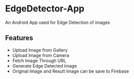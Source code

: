 # EdgeDetector-App
An Android App used for Edge Detection of images

## Features 
- Upload Image from Gallery
- Upload Image from Camera 
- Fetch Image Through URL
- Generate Edge Detected Image 
- Original Image and Result Image can be save to Firebase 
